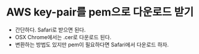 # AWS key-pair를 pem으로 다운로드 받기

- 간단하다. Safari로 받으면 된다.
- OSX Chrome에서는 .cer로 다운로드 된다. 
- 변환하는 방법도 있지만 pem이 필요하다면 Safari에서 다운로드 하자.